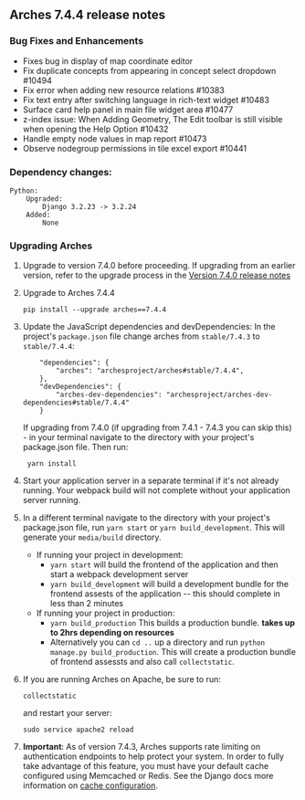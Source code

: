 Arches 7.4.4 release notes
------------------------

### Bug Fixes and Enhancements

- Fixes bug in display of map coordinate editor
- Fix duplicate concepts from appearing in concept select dropdown #10494
- Fix error when adding new resource relations #10383
- Fix text entry after switching language in rich-text widget #10483
- Surface card help panel in main file widget area #10477
- z-index issue: When Adding Geometry, The Edit toolbar is still visible when opening the Help Option #10432
- Handle empty node values in map report #10473
- Observe nodegroup permissions in tile excel export #10441

### Dependency changes:
```
Python:
    Upgraded:
        Django 3.2.23 -> 3.2.24
    Added:
        None
```

### Upgrading Arches

1. Upgrade to version 7.4.0 before proceeding. If upgrading from an earlier version, refer to the upgrade process in the [Version 7.4.0 release notes](https://github.com/archesproject/arches/blob/dev/7.4.x/releases/7.4.0.md)

2. Upgrade to Arches 7.4.4
    ```
    pip install --upgrade arches==7.4.4
    ```

3. Update the JavaScript dependencies and devDependencies:
    In the project's `package.json` file change arches from `stable/7.4.3` to `stable/7.4.4`:
    ```    
        "dependencies": {
            "arches": "archesproject/arches#stable/7.4.4",
        },
        "devDependencies": {
            "arches-dev-dependencies": "archesproject/arches-dev-dependencies#stable/7.4.4"
        }
    ```
    If upgrading from 7.4.0 (if upgrading from 7.4.1 - 7.4.3 you can skip this) - in your terminal navigate to the directory with your project's package.json file. Then run:

        yarn install


4. Start your application server in a separate terminal if it's not already running. Your webpack build will not complete without your application server running.

5. In a different terminal navigate to the directory with your project's package.json file, run `yarn start` or `yarn build_development`. This will generate your `media/build` directory.
   - If running your project in development:
     -  `yarn start` will build the frontend of the application and then start a webpack development server
      - `yarn build_development` will build a development bundle for the frontend assests of the application -- this should complete in less than 2 minutes
    - If running your project in production:
      - `yarn build_production` This builds a production bundle. **takes up to 2hrs depending on resources**
      - Alternatively you can `cd ..` up a directory and run `python manage.py build_production`. This will create a production bundle of frontend assessts and also call `collectstatic`.
  

6. If you are running Arches on Apache, be sure to run:

    ```
    collectstatic
    ```
    and restart your server:
    ```
    sudo service apache2 reload
    ```

7. **Important**: As of version 7.4.3, Arches supports rate limiting on authentication endpoints to help protect your system. In order to fully take advantage of this feature, you must have  your default cache configured using Memcached or Redis. See the Django docs more information on [cache configuration](https://docs.djangoproject.com/en/3.2/topics/cache/#setting-up-the-cache).
